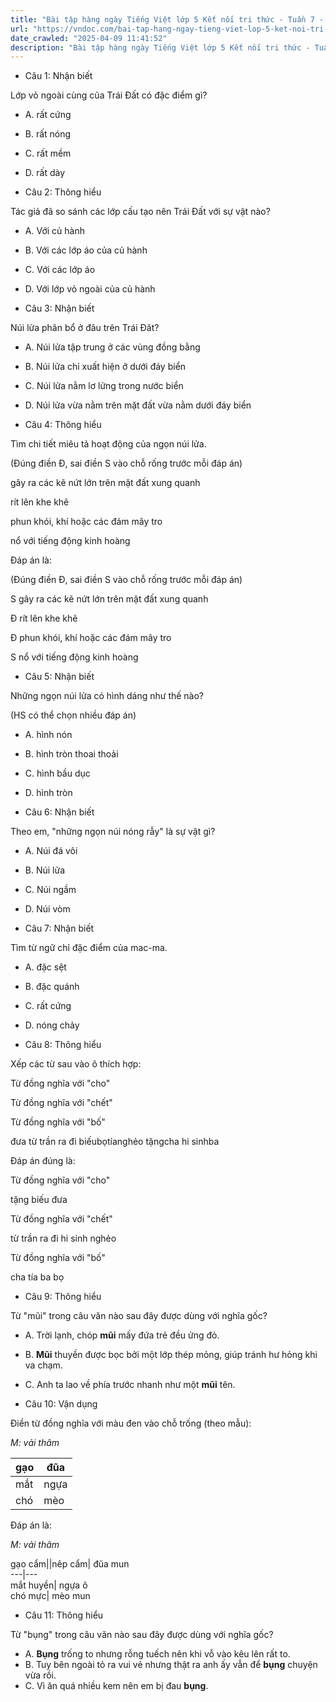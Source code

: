 ```yaml
---
title: "Bài tập hàng ngày Tiếng Việt lớp 5 Kết nối tri thức - Tuần 7 - Thứ 4 gồm các câu hỏi tổng hợp nội dung Đọc hiểu văn bản và Luyện từ và câu được học ở Tuần 7 trong chương trình Tiếng Việt lớp 5 Tập 1 Kết nối tri thức."
url: "https://vndoc.com/bai-tap-hang-ngay-tieng-viet-lop-5-ket-noi-tri-thuc-tuan-7-thu-4-327124"
date_crawled: "2025-04-09 11:41:52"
description: "Bài tập hàng ngày Tiếng Việt lớp 5 Kết nối tri thức - Tuần 7 - Thứ 4 gồm các câu hỏi tổng hợp nội dung Đọc hiểu văn bản và Luyện từ và câu được học ở Tuần 7 trong chương trình Tiếng Việt lớp 5 Tập 1 Kết nối tri thức."
---
```


* Câu 1:  Nhận biết

Lớp vỏ ngoài cùng của Trái Đất có đặc điểm gì?

  * A. rất cứng 
  * B. rất nóng 
  * C. rất mềm 
  * D. rất dày 



* Câu 2:  Thông hiểu

Tác giả đã so sánh các lớp cấu tạo nên Trái Đất với sự vật nào?

  * A. Với củ hành 
  * B. Với các lớp áo của củ hành 
  * C. Với các lớp áo 
  * D. Với lớp vỏ ngoài của củ hành 



* Câu 3:  Nhận biết

Núi lửa phân bổ ở đâu trên Trái Đât?

  * A. Núi lửa tập trung ở các vùng đồng bằng 
  * B. Núi lửa chỉ xuất hiện ở dưới đáy biển 
  * C. Núi lửa nằm lơ lửng trong nước biển 
  * D. Núi lửa vừa nằm trên mặt đất vừa nằm dưới đáy biển 



* Câu 4:  Thông hiểu

Tìm chi tiết miêu tả hoạt động của ngọn núi lửa.

(Đúng điền Đ, sai điền S vào chỗ rống trước mỗi đáp án)

gây ra các kẽ nứt lớn trên mặt đất xung quanh

rít lên khe khẽ

phun khói, khí hoặc các đám mây tro

nổ với tiếng động kinh hoàng

Đáp án là:

(Đúng điền Đ, sai điền S vào chỗ rống trước mỗi đáp án)

S gây ra các kẽ nứt lớn trên mặt đất xung quanh

Đ rít lên khe khẽ

Đ phun khói, khí hoặc các đám mây tro

S nổ với tiếng động kinh hoàng

* Câu 5:  Nhận biết

Những ngọn núi lửa có hình dáng như thế nào?

(HS có thể chọn nhiều đáp án)

  * A. hình nón 
  * B. hình tròn thoai thoải 
  * C. hình bầu dục 
  * D. hình tròn 



* Câu 6:  Nhận biết

Theo em, "những ngọn núi nóng rẫy" là sự vật gì?

  * A. Núi đá vôi 
  * B. Núi lửa 
  * C. Núi ngầm 
  * D. Núi vòm 



* Câu 7:  Nhận biết

Tìm từ ngữ chỉ đặc điểm của mac-ma.

  * A. đặc sệt 
  * B. đặc quánh 
  * C. rất cứng 
  * D. nóng chảy 



* Câu 8:  Thông hiểu

Xếp các từ sau vào ô thích hợp:

Từ đồng nghĩa với "cho"

Từ đồng nghĩa với "chết"

Từ đồng nghĩa với "bố"

đưa từ trần ra đi biếubọtíanghẻo tặngcha hi sinhba

Đáp án đúng là:

Từ đồng nghĩa với "cho"

tặng biếu đưa

Từ đồng nghĩa với "chết"

từ trần ra đi hi sinh nghẻo

Từ đồng nghĩa với "bố"

cha tía ba bọ

* Câu 9:  Thông hiểu

Từ "mũi" trong câu văn nào sau đây được dùng với nghĩa gốc?

  * A. Trời lạnh, chóp **mũi** mấy đứa trẻ đều ửng đỏ. 
  * B. **Mũi** thuyền được bọc bởi một lớp thép mỏng, giúp tránh hư hỏng khi va chạm. 
  * C. Anh ta lao về phía trước nhanh như một **mũi** tên. 



* Câu 10:  Vận dụng

Điền từ đồng nghĩa với màu đen vào chỗ trống (theo mẫu):

_M: vải thâm_

gạo | đũa   
---|---  
mắt | ngựa   
chó | mèo   
  
Đáp án là:

_M: vải thâm_

gạo cẩm||nêp cẩm| đũa mun  
---|---  
mắt huyền| ngựa ô  
chó mực| mèo mun  
  
* Câu 11:  Thông hiểu

Từ "bụng" trong câu văn nào sau đây được dùng với nghĩa gốc?

  * A. **Bụng** trống to nhưng rỗng tuếch nên khi vỗ vào kêu lên rất to. 
  * B. Tuy bên ngoài tỏ ra vui vẻ nhưng thật ra anh ấy vẫn để **bụng** chuyện vừa rồi. 
  * C. Vì ăn quá nhiều kem nên em bị đau **bụng**. 


